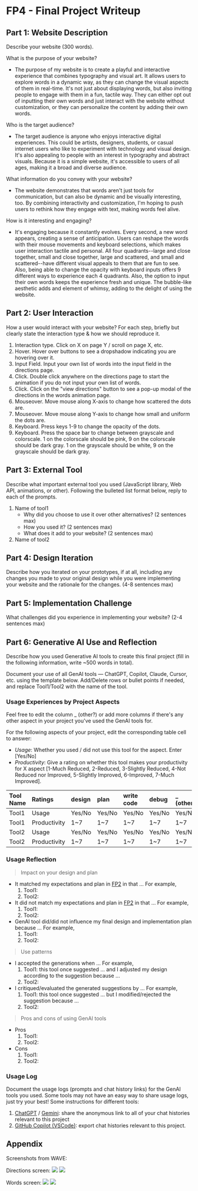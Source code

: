 
# **FP4 \- Final Project Writeup**

## Part 1: Website Description

Describe your website (300 words).

What is the purpose of your website?   
* The purpose of my website is to create a playful and interactive experience that combines typography and visual art. It allows users to explore words in a dynamic way, as they can change the visual aspects of them in real-time. It's not just about displaying words, but also inviting people to engage with them in a fun, tactile way. They can either opt out of inputting their own words and just interact with the website without customization, or they can personalize the content by adding their own words. 

Who is the target audience?
* The target audience is anyone who enjoys interactive digital experiences. This could be artists, designers, students, or casual internet users who like to experiment with technology and visual design. It's also appealing to people with an interest in typography and abstract visuals. Because it is a simple website, it's accessible to users of all ages, making it a broad and diverse audience.

What information do you convey with your website?
* The website demonstrates that words aren't just tools for communication, but can also be dynamic and be visually interesting, too. By combining interactivity and customization, I'm hoping to push users to rethink how they engage with text, making words feel alive.

How is it interesting and engaging?
* It's engaging because it constantly evolves. Every second, a new word appears, creating a sense of anticipation. Users can reshape the words with their mouse movements and keyboard selections, which makes user interaction tactile and personal. All four quadrants--large and close together, small and close together, large and scattered, and small and scattered--have different visual appeals to them that are fun to see. Also, being able to change the opacity with keyboard inputs offers 9 different ways to experience each 4 quadrants. Also, the option to input their own words keeps the experience fresh and unique. The bubble-like aesthetic adds and element of whimsy, adding to the delight of using the website. 


## Part 2: User Interaction

How a user would interact with your website? For each step, briefly but clearly state the interaction type & how we should reproduce it.

1. Interaction type. Click on X on page Y / scroll on page X, etc.  
2. Hover. Hover over buttons to see a dropshadow indicating you are hovering over it.
3. Input Field. Input your own list of words into the input field in the directions page. 
4. Click. Double click anywhere on the directions page to start the animation if you do not input your own list of words.
5. Click. Click on the "view directions" button to see a pop-up modal of the directions in the words animation page. 
6. Mouseover. Move mouse along X-axis to change how scattered the dots are.
7. Mouseover. Move mouse along Y-axis to change how small and uniform the dots are.
8. Keyboard. Press keys 1-9 to change the opacity of the dots.
8. Keyboard. Press the space bar to change between grayscale and colorscale. 1 on the colorscale should be pink, 9 on the colorscale should be dark gray. 1 on the grayscale should be white, 9 on the grayscale should be dark gray.

## Part 3: External Tool

Describe what important external tool you used (JavaScript library, Web API, animations, or other). Following the bulleted list format below, reply to each of the prompts.

1. Name of tool1  
   * Why did you choose to use it over other alternatives? (2 sentences max)  
   * How you used it? (2 sentences max)  
   * What does it add to your website? (2 sentences max)  
2. Name of tool2

## Part 4: Design Iteration

Describe how you iterated on your prototypes, if at all, including any changes you made to your original design while you were implementing your website and the rationale for the changes. (4-8 sentences max)

## Part 5: Implementation Challenge

What challenges did you experience in implementing your website? (2-4 sentences max)

## Part 6: Generative AI Use and Reflection

Describe how you used Generative AI tools to create this final project (fill in the following information, write \~500 words in total).

Document your use of all GenAI tools — ChatGPT, Copilot, Claude, Cursor, etc. using the template below. Add/Delete rows or bullet points if needed, and replace Tool1/Tool2 with the name of the tool.

### Usage Experiences by Project Aspects

Feel free to edit the column \_ (other?) or add more columns if there's any other aspect in your project you've used the GenAI tools for.

For the following aspects of your project, edit the corresponding table cell to answer:
- *Usage*: Whether you used / did not use this tool for the aspect. Enter [Yes/No]
- *Productivity*: Give a rating on whether this tool makes your productivity for X aspect [1-Much Reduced, 2-Reduced, 3-Slightly Reduced, 4-Not Reduced nor Improved, 5-Slightly Improved, 6-Improved, 7-Much Improved].

| Tool Name | Ratings | design | plan | write code | debug | \_ (other?) |
| :---- | :---- | :---- | :---- | :---- | :---- | :---- |
| Tool1 | Usage | Yes/No | Yes/No | Yes/No | Yes/No | Yes/No |
| Tool1 | Productivity | 1~7 | 1~7 | 1~7 | 1~7 | 1~7 |
| Tool2| Usage | Yes/No | Yes/No | Yes/No | Yes/No | Yes/No |
| Tool2 | Productivity | 1~7 | 1~7 | 1~7 | 1~7 | 1~7 |


### Usage Reflection

> Impact on your design and plan 
* It matched my expectations and plan in [FP2](#generative-ai-use-plan) in that … For example, 
  1. Tool1: 
  2. Tool2:
* It did not match my expectations and plan in [FP2](#generative-ai-use-plan) in that … For example, 
  1. Tool1: 
  2. Tool2:
* GenAI tool did/did not influence my final design and implementation plan because … For example, 
  1. Tool1: 
  2. Tool2:

> Use patterns
* I accepted the generations when …  For example, 
  1. Tool1: this tool once suggested … and I adjusted my design according to the suggestion because … 
  2. Tool2: 
* I critiqued/evaluated the generated suggestions by … For example, 
  1. Tool1: this tool once suggested … but I modified/rejected the suggestion because … 
  2. Tool2: 


> Pros and cons of using GenAI tools
* Pros
  1. Tool1: 
  2. Tool2:
* Cons
  1. Tool1: 
  2. Tool2:


### Usage Log

Document the usage logs (prompts and chat history links) for the GenAI tools you used. Some tools may not have an easy way to share usage logs, just try your best! Some instructions for different tools:

1. [ChatGPT](https://help.openai.com/en/articles/7925741-chatgpt-shared-links-faq) / [Gemini](https://support.google.com/gemini/answer/13743730?hl=en&co=GENIE.Platform%3DDesktop): share the anonymous link to all of your chat histories relevant to this project
2. [GitHub Copilot (VSCode)](https://code.visualstudio.com/docs/copilot/copilot-chat#:~:text=You%20can%20export%20all%20prompts%20and%20responses%20for%20a%20chat%20session%20in%20a%20JSON%20file%20with%20the%20Chat%3A%20Export%20Session...%20command%20(workbench.action.chat.export)%20in%20the%20Command%20Palette.): export chat histories relevant to this project.


## Appendix

Screenshots from WAVE:

Directions screen:
![](images/directions-page-summary.png)
![](images/directions-page-details.png)

Words screen:
![](images/words-screen-summary.png)
![](images/words-screen-details.png)
